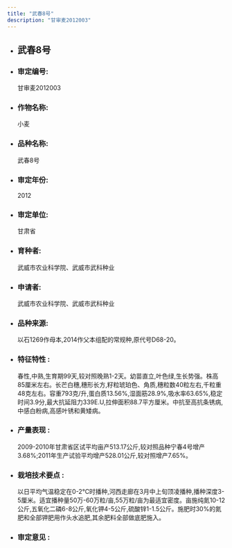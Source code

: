 ```yaml
---
title: "武春8号"
description: "甘审麦2012003"
---
```

* ## 武春8号
* ###  审定编号:  
   甘审麦2012003

*  ### 作物名称:  
   小麦

*   ###  品种名称: 
    武春8号

*   ### 审定年份: 
    2012

*   ### 审定单位:  
    甘肃省

*   ### 育种者:  
    武威市农业科学院、武威市武科种业

*   ### 申请者:  
    武威市农业科学院、武威市武科种业

*   ### 品种来源:  
    以石1269作母本,2014作父本组配的常规种,原代号D68-20。

*   ### 特征特性 : 
    春性,中熟,生育期99天,较对照晚熟1-2天。幼苗直立,叶色绿,生长势强。株高85厘米左右。长芒白穗,穗形长方,籽粒琥珀色、角质,穗粒数40粒左右,千粒重48克左右。容重793克/升,蛋白质13.56%,湿面筋28.9%,吸水率63.65%,稳定时间3.9分,最大抗延阻力339E.U,拉伸面积88.7平方厘米。中抗至高抗条锈病,中感白粉病,高感叶锈和黄矮病。

*   ### 产量表现 : 
    2009-2010年甘肃省区试平均亩产513.17公斤,较对照品种宁春4号增产3.68%;2011年生产试验平均增产528.01公斤,较对照增产7.65%。

*   ### 栽培技术要点 : 
    以日平均气温稳定在0-2℃时播种,河西走廊在3月中上旬顶凌播种,播种深度3-5厘米。适宜播种量50万-60万粒/亩,55万粒/亩为最适宜密度。亩施纯氮10-12公斤,五氧化二磷6-8公斤,氧化钾4-5公斤,硫酸锌1-1.5公斤。施肥时30%的氮肥和全部钾肥用作头水追肥,其余肥料全部做底肥施入。

*   ### 审定意见 : 
    
